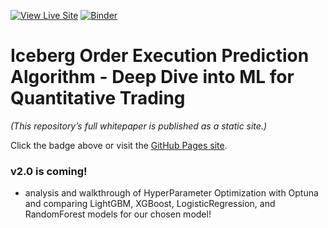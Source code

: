 [![View Live Site](https://img.shields.io/badge/Live%20Site-Visit-blue)](https://chicago-joe.github.io/Iceberg-Order-Prediction-Algorithm-Quantitative-Trading-with-ML/)
[![Binder](https://mybinder.org/badge_logo.svg)](https://mybinder.org/v2/gh/chicago-joe/Iceberg-Order-Prediction-Algorithm-Quantitative-Trading-with-ML/HEAD)

# Iceberg Order Execution Prediction Algorithm - Deep Dive into ML for Quantitative Trading
_(This repository’s full whitepaper is published as a static site.)_

Click the badge above or visit the [GitHub Pages site](https://chicago-joe.github.io/Iceberg-Order-Prediction-Algorithm-Quantitative-Trading-with-ML/).


### v2.0 is coming!
- analysis and walkthrough of HyperParameter Optimization with Optuna and comparing LightGBM, XGBoost, LogisticRegression, and RandomForest models for our chosen model!
